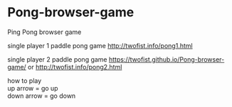 # Pong-browser-game
Ping Pong browser game

single player 1 paddle pong game
http://twofist.info/pong1.html


single player 2 paddle pong game
https://twofist.github.io/Pong-browser-game/ or http://twofist.info/pong2.html



how to play  
up arrow = go up  
down arrow = go down
